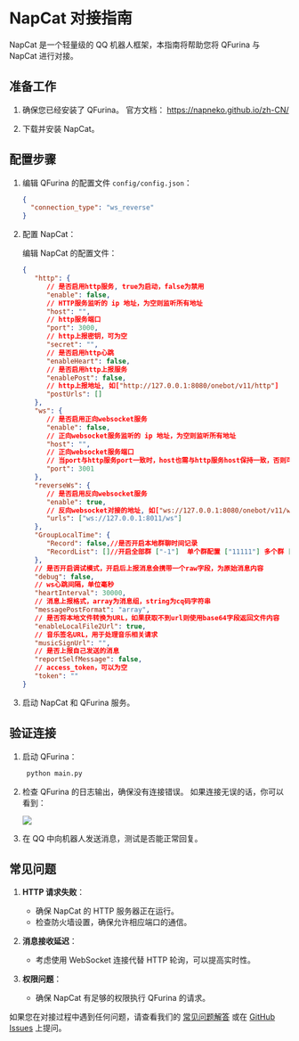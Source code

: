 # NapCat 对接指南

NapCat 是一个轻量级的 QQ 机器人框架，本指南将帮助您将 QFurina 与 NapCat 进行对接。

## 准备工作

1. 确保您已经安装了 QFurina。
   官方文档：
   https://napneko.github.io/zh-CN/

2. 下载并安装 NapCat。

## 配置步骤

1. 编辑 QFurina 的配置文件 `config/config.json`：

   ```json
   {
     "connection_type": "ws_reverse"
   }
   ```

2. 配置 NapCat：
   
   编辑 NapCat 的配置文件：
   ```json
   {
      "http": {
         // 是否启用http服务, true为启动，false为禁用
         "enable": false,
         // HTTP服务监听的 ip 地址，为空则监听所有地址
         "host": "",
         // http服务端口
         "port": 3000,
         // http上报密钥，可为空
         "secret": "",
         // 是否启用http心跳
         "enableHeart": false,
         // 是否启用http上报服务
         "enablePost": false,
         // http上报地址, 如["http://127.0.0.1:8080/onebot/v11/http"]
         "postUrls": []
      },
      "ws": {
         // 是否启用正向websocket服务
         "enable": false,
         // 正向websocket服务监听的 ip 地址，为空则监听所有地址
         "host": "",
         // 正向websocket服务端口
         // 当port与http服务port一致时，host也需与http服务host保持一致，否则可能会导致启动失败
         "port": 3001
      },
      "reverseWs": {
         // 是否启用反向websocket服务
         "enable": true,
         // 反向websocket对接的地址, 如["ws://127.0.0.1:8080/onebot/v11/ws"]
         "urls": ["ws://127.0.0.1:8011/ws"]
      },
      "GroupLocalTime": {
         "Record": false,//是否开启本地群聊时间记录
         "RecordList": []//开启全部群 ["-1"]  单个群配置 ["11111"] 多个群 ["1","2","3"]
      },
      // 是否开启调试模式，开启后上报消息会携带一个raw字段，为原始消息内容
      "debug": false,
      // ws心跳间隔，单位毫秒
      "heartInterval": 30000,
      // 消息上报格式，array为消息组，string为cq码字符串
      "messagePostFormat": "array",
      // 是否将本地文件转换为URL，如果获取不到url则使用base64字段返回文件内容
      "enableLocalFile2Url": true,
      // 音乐签名URL，用于处理音乐相关请求
      "musicSignUrl": "",
      // 是否上报自己发送的消息
      "reportSelfMessage": false,
      // access_token，可以为空
      "token": ""
   }
   ```


3. 启动 NapCat 和 QFurina 服务。

## 验证连接

1. 启动 QFurina：

   ```bash
    python main.py
   ```

2. 检查 QFurina 的日志输出，确保没有连接错误。
   如果连接无误的话，你可以看到：

   ![](https://img.yuchu.me/file/f8f9c5d0cbe210269acb6.png)

3. 在 QQ 中向机器人发送消息，测试是否能正常回复。

## 常见问题

1. **HTTP 请求失败**：
   - 确保 NapCat 的 HTTP 服务器正在运行。
   - 检查防火墙设置，确保允许相应端口的通信。

2. **消息接收延迟**：
   - 考虑使用 WebSocket 连接代替 HTTP 轮询，可以提高实时性。

3. **权限问题**：
   - 确保 NapCat 有足够的权限执行 QFurina 的请求。

如果您在对接过程中遇到任何问题，请查看我们的 [常见问题解答](/guide/faq.html) 或在 [GitHub Issues](https://github.com/syuchua/QFurina/issues) 上提问。